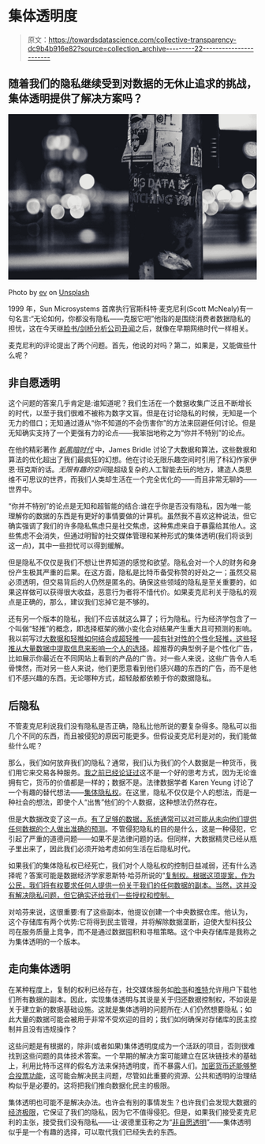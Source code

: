 # 集体透明度

> 原文：<https://towardsdatascience.com/collective-transparency-dc9b4b916e82?source=collection_archive---------22----------------------->

## 随着我们的隐私继续受到对数据的无休止追求的挑战，集体透明提供了解决方案吗？

![](img/d80ae048406dbae5ad8482b68885f100.png)

Photo by [ev](https://unsplash.com/@ev?utm_source=medium&utm_medium=referral) on [Unsplash](https://unsplash.com?utm_source=medium&utm_medium=referral)

1999 年，Sun Microsystems 首席执行官斯科特·麦克尼利(Scott McNealy)有一句名言:“无论如何，你都没有隐私——克服它吧”他指的是围绕消费者数据隐私的担忧，这在今天继[脸书/剑桥分析公司丑闻](https://www.theguardian.com/technology/2019/mar/17/the-cambridge-analytica-scandal-changed-the-world-but-it-didnt-change-facebook)之后，就像在早期网络时代一样相关。

麦克尼利的评论提出了两个问题。首先，他说的对吗？第二，如果是，又能做些什么呢？

## 非自愿透明

这个问题的答案几乎肯定是:谁知道呢？我们生活在一个数据收集广泛且不断增长的时代，以至于我们很难不被称为数字文盲。但是在讨论隐私的时候，无知是一个无力的借口；无知通过遵从“你不知道的不会伤害你”的方法来回避任何讨论。但是无知确实支持了一个更强有力的论点——我笨拙地称之为“你并不特别”的论点。

在他的精彩著作 [*新黑暗时代*](https://jamesbridle.com/books) 中，James Bridle 讨论了大数据和算法，这些数据和算法的优化超出了我们最疯狂的幻想。他在讨论无限乐趣空间时引用了科幻作家伊恩·班克斯的话。*无限有趣的空间*是超级复杂的人工智能去玩的地方，建造人类思维不可思议的世界，而我们人类却生活在一个完全优化的——而且非常无聊的——世界中。

“你并不特别”的论点是无知和超智能的结合:谁在乎你是否没有隐私，因为唯一能理解你的数据的东西是有更好的事情要做的计算机。虽然我不喜欢这种说法，但它确实强调了我们的许多隐私焦虑只是社交焦虑，这种焦虑来自于暴露给其他人。这些焦虑不会消失，但通过明智的社交媒体管理和某种形式的集体透明(我们将谈到这一点)，其中一些担忧可以得到缓解。

但是隐私不仅仅是我们不想让世界知道的感觉和欲望。隐私会对一个人的财务和身份产生极其严重的后果。在这方面，隐私是比特币备受称赞的好处之一；虽然交易必须透明，但交易背后的人仍然是匿名的。确保这些领域的隐私是至关重要的，如果这样做可以获得很大收益，恶意行为者将不惜代价。如果麦克尼利关于隐私的观点是正确的，那么，建议我们忘掉它是不够的。

还有另一个版本的隐私，我们不应该就这么算了；行为隐私。行为经济学包含了一个叫做“轻推”的概念，即选择框架的微小变化会对结果产生重大且可预测的影响。我以前写过[大数据和轻推如何结合成超轻推](/hyper-nudges-and-big-data-d15767b2ee0b)——[超有针对性的个性化轻推，这些轻推从大量数据中提取信息来影响一个人的选择](https://www.researchgate.net/profile/Karen_Yeung/publication/303479231_'Hypernudge'_Big_Data_as_a_mode_of_regulation_by_design/links/5a6b32aca6fdcc2aedee791a/Hypernudge-Big-Data-as-a-mode-of-regulation-by-design.pdf?_sg%5B0%5D=TFz1XHcUmLz8RIsfWellv35uT6ydurc5-3x-avCYgipSkz5lEAzaX77oL7dkPJ_UHxeIJ2S1F098Kx5EIV-zMQ.XumaBeXbpbeA-58pw5HneJK4Q_uotcfItX0qN1_6x8VeTztDxF-VBFY2T4abeA_7xYHigTd-jxlp0h4zuUdW8g&_sg%5B1%5D=2tZX8JZBzkv9PKVRCzcFmoQjyu3J7aLpu9x3nJXjWa4q2sEcBd5IqkEeNVTlTPV9PMuEmFKjXTfYjt_9DVd5qL4vCG3BYrW_fhlbrkZ98Jqd.XumaBeXbpbeA-58pw5HneJK4Q_uotcfItX0qN1_6x8VeTztDxF-VBFY2T4abeA_7xYHigTd-jxlp0h4zuUdW8g&_iepl=)。超推荐的典型例子是个性化广告，比如展示你最近在不同网站上看到的产品的广告。对一些人来说，这些广告令人毛骨悚然，而对另一些人来说，他们更愿意看到他们感兴趣的东西的广告，而不是他们不感兴趣的东西。无论哪种方式，超轻敲都依赖于你的数据隐私。

## 后隐私

不管麦克尼利说我们没有隐私是否正确，隐私比他所说的要复杂得多。隐私可以指几个不同的东西，而且被侵犯的原因可能更多。但假设麦克尼利是对的，我们能做些什么呢？

那么，我们如何放弃我们的隐私？通常，我们认为我们的个人数据是一种货币，我们用它来交易各种服务。[我之前已经论证过](https://medium.com/@stuartmmills/a-modest-proposal-for-a-new-social-media-b7d220438efb)这不是一个好的思考方式，因为无论谁拥有它，货币的价值都是一样的；数据不是。法律数据学者 Karen Yeung 讨论了一个有趣的替代想法——[集体隐私权](https://poseidon01.ssrn.com/delivery.php?ID=207103102008006113085031006087083077015002001000090086121025064112086089029100095091030096049125038001052020094109028111120000046002046043009064002114071110126123111068050057068083110086115111106107098115120115124099070109067004094096126108113108015065&EXT=pdf)。在这里，隐私不仅仅是个人的想法，而是一种社会的想法，即使个人“出售”他们的个人数据，这种想法仍然存在。

但是大数据改变了这一点。[有了足够的数据，系统通常可以对可能从未向他们提供任何数据的个人做出准确的预测](https://www.forbes.com/sites/bernardmarr/2016/10/10/5-amazing-things-big-data-helps-us-to-predict-now-plus-whats-on-the-horizon/#17008309412e)。不管侵犯隐私的目的是什么，这是一种侵犯，它引起了严重的道德问题——如果不是法律问题的话。但同样，大数据精灵已经从瓶子里出来了，因此我们必须开始考虑如何生活在后隐私时代。

如果我们的集体隐私权已经死亡，我们对个人隐私权的控制日益减弱，还有什么选择呢？答案可能是数据经济学家恩斯特·哈芬所说的“[复制权。根据这项提案，作为公民，我们将有权要求任何人提供一份关于我们的任何数据的副本。当然，这并没有解决隐私问题，但它确实还给我们一些授权和控制。](https://www.researchgate.net/profile/Dirk_Helbing/publication/325105787_Will_Democracy_Survive_Big_Data_and_Artificial_Intelligence/links/5af6df440f7e9b026bcfa711/Will-Democracy-Survive-Big-Data-and-Artificial-Intelligence.pdf?_sg%5B0%5D=LUG0rKF4x4H117aEFcFG9rJxcF5RUa_RnDww_k15_Sq7jeNh0QMpcoUk_J0UMiBhpE2w5d3joeMsUlKLmrXzSQ.lIjBWmQDZEvqfjqDyrw_BqKxVOZtYzc0N3UEmT4_CZAdNHjKxj8aNDqS-0O27M7SOhm-irN3qZ0sp8jnPJBZYg&_sg%5B1%5D=KHMndGhhVh9Biqrn_PmR1GTnk73OR4XdgXRBsQ29MG5lqUFbdAkq0PtoGVderyNmDAJ0kSqMEdYeDtlD248rVT-QuY7PmWJ7aCliySo0wlL_.lIjBWmQDZEvqfjqDyrw_BqKxVOZtYzc0N3UEmT4_CZAdNHjKxj8aNDqS-0O27M7SOhm-irN3qZ0sp8jnPJBZYg&_iepl=)

对哈芬来说，这很重要:有了这些副本，他提议创建一个中央数据仓库。他认为，这个存储库有两个优势:它将得到民主管理，并将解除数据垄断，迫使大型科技公司在服务质量上竞争，而不是通过数据囤积和寻租策略。这个中央存储库是我称之为集体透明的一个版本。

## 走向集体透明

在某种程度上，复制的权利已经存在，社交媒体服务如[脸书](https://www.facebook.com/help/1701730696756992)和[推特](https://help.twitter.com/en/managing-your-account/how-to-download-your-twitter-archive)允许用户下载他们所有数据的副本。因此，实现集体透明与其说是关于归还数据控制权，不如说是关于建立新的数据基础设施。这就是集体透明的问题所在:人们仍然想要隐私；如此大量的数据可能会被用于非常不受欢迎的目的；我们如何确保对存储库的民主控制并且没有违规操作？

这些问题是有根据的，除非(或者如果)集体透明度成为一个活跃的项目，否则很难找到这些问题的具体技术答案。一个早期的解决方案可能建立在区块链技术的基础上，利用比特币这样的假名方法来保持透明度，而不暴露人们。[加密货币还能够整合投票功能](https://medium.com/@jameson.quinn/what-cryptocurrency-designers-need-to-know-about-voting-9f3ec6af2e9e)，这可能会解决民主问题，尽管如此重要的资源、公共和透明的治理结构似乎是必要的。这将把我们推向数据化民主的极限。

集体透明也可能不是解决办法。也许会有别的事情发生？也许我们会发现大数据的[经济极限](https://papers.ssrn.com/sol3/papers.cfm?abstract_id=3420211)，它保证了我们的隐私，因为它不值得侵犯。但是，如果我们接受麦克尼利的主张，接受我们没有隐私——让·波德里亚称之为“[非自愿透明](http://sfbay-anarchists.org/wp-content/uploads/2013/07/Baudrillard-2-essays.pdf)”——集体透明似乎是一个有趣的选择，可以取代我们已经失去的东西。
